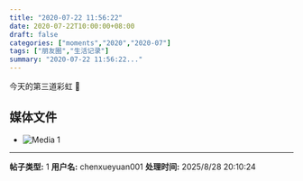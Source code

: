 ```yaml
---
title: "2020-07-22 11:56:22"
date: 2020-07-22T10:00:00+08:00
draft: false
categories: ["moments","2020","2020-07"]
tags: ["朋友圈","生活记录"]
summary: "2020-07-22 11:56:22..."
---
```


今天的第三道彩虹 🥰

## 媒体文件

- ![Media 1](/Moments/photos/2020-07-22/202007221156220.jpg)

---

**帖子类型:** 1
**用户名:** chenxueyuan001
**处理时间:** 2025/8/28 20:10:24